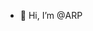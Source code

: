 - 👋 Hi, I’m @ARP
<!---
Ann1h1lat0r/Ann1h1lat0r is a ✨ special ✨ repository because its `README.md` (this file) appears on your GitHub profile.
You can click the Preview link to take a look at your changes.
--->
